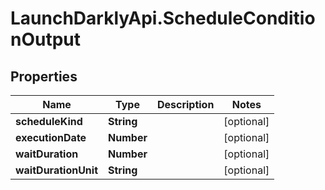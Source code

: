 # LaunchDarklyApi.ScheduleConditionOutput

## Properties

Name | Type | Description | Notes
------------ | ------------- | ------------- | -------------
**scheduleKind** | **String** |  | [optional] 
**executionDate** | **Number** |  | [optional] 
**waitDuration** | **Number** |  | [optional] 
**waitDurationUnit** | **String** |  | [optional] 


